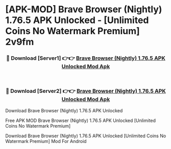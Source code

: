 # [APK-MOD] Brave Browser (Nightly) 1.76.5 APK Unlocked - [Unlimited Coins No Watermark Premium] 2v9fm



<div align="center">
<h3>🔴 Download [Server1] 👉👉 <a href="https://momento.my/?title=Brave_Browser_(Nightly)_1.76.5_APK_Unlocked">Brave Browser (Nightly) 1.76.5 APK Unlocked Mod Apk</a></h3><br>

<h3>🔴 Download [Server2] 👉👉 <a href="https://momento.my/?title=Brave_Browser_(Nightly)_1.76.5_APK_Unlocked">Brave Browser (Nightly) 1.76.5 APK Unlocked Mod Apk</a></h3>
</div>



Download Brave Browser (Nightly) 1.76.5 APK Unlocked 

Free APK MOD Brave Browser (Nightly) 1.76.5 APK Unlocked [Unlimited Coins No Watermark Premium]

Download Brave Browser (Nightly) 1.76.5 APK Unlocked [Unlimited Coins No Watermark Premium] Mod For Android
